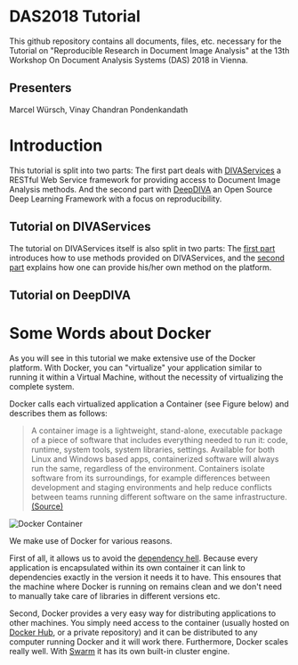 # DAS2018 Tutorial
This github repository contains all documents, files, etc. necessary for the Tutorial on "Reproducible Research in Document Image Analysis" at the 13th Workshop On Document Analysis Systems (DAS) 2018 in Vienna.

## Presenters
Marcel Würsch, Vinay Chandran Pondenkandath

# Introduction
This tutorial is split into two parts: The first part deals with [DIVAServices](http://divaservices.unifr.ch) a RESTful Web Service framework for providing access to Document Image Analysis methods. And the second part with [DeepDIVA]() an Open Source Deep Learning Framework with a focus on reproducibility.

## Tutorial on DIVAServices
The tutorial on DIVAServices itself is also split in two parts: The [first part](01-UseDivaServices/01-UseDivaServices.md) introduces how to use methods provided on DIVAServices, and the [second part]((02-InstallMethod/02-InstallMethodOnDivaServices.md)) explains how one can provide his/her own method on the platform.

## Tutorial on DeepDIVA

# Some Words about Docker
As you will see in this tutorial we make extensive use of the Docker platform.
With Docker, you can "virtualize" your application similar to running it within a Virtual Machine, without the necessity of virtualizing the complete system.

Docker calls each virtualized application a Container (see Figure below) and describes them as follows:
 > A container image is a lightweight, stand-alone, executable package of a piece of software that includes everything needed to run it: code, runtime, system tools, system libraries, settings. Available for both Linux and Windows based apps, containerized software will always run the same, regardless of the environment. Containers isolate software from its surroundings, for example differences between development and staging environments and help reduce conflicts between teams running different software on the same infrastructure. [(Source)](https://www.docker.com/what-container#/virtual_machines)

![Docker Container](https://www.docker.com/sites/default/files/Package%20software.png)

We make use of Docker for various reasons.

First of all, it allows us to avoid the [dependency hell](https://en.wikipedia.org/wiki/Dependency_hell). Because every application is encapsulated within its own container it can link to dependencies exactly in the version it needs it to have. This ensoures that the machine where Docker is running on remains clean and we don't need to manually take care of libraries in different versions etc.

Second, Docker provides a very easy way for distributing applications to other machines. You simply need access to the container (usually hosted on [Docker Hub](https://hub.docker.com/), or a private repository) and it can be distributed to any computer running Docker and it will work there. 
Furthermore, Docker scales really well. With [Swarm](https://docs.docker.com/engine/swarm/) it has its own built-in cluster engine.